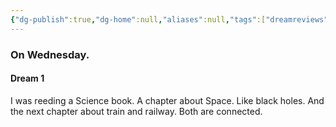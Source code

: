 ```yaml
---
{"dg-publish":true,"dg-home":null,"aliases":null,"tags":["dreamreviews"],"permalink":"/notes/07-journals-calender/dream-notes/april/23-04-2025/","dgPassFrontmatter":true,"updated":"2025-05-12T15:30:32.931+05:30"}
---
```


### On Wednesday.

#### Dream 1

I was reeding a Science book. A chapter about Space. Like black holes. And the next chapter about train and railway. Both are connected.